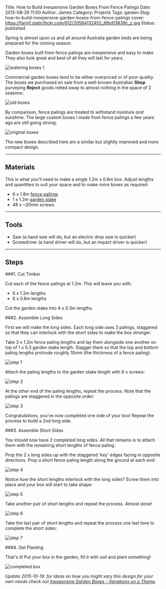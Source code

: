 Title: How to Build Inexpensive Garden Boxes From Fence Palings 
Date: 2015-08-29 11:00
Author: James 
Category: Projects
Tags: garden
Slug: how-to-build-inexpensive-garden-boxes-from-fence-palings
cover: https://farm1.staticflickr.com/612/20584132452_8fbd13839c_z.jpg
Status: published

Spring is almost upon us and all around Australia garden beds are being prepared for the coming season.

Garden boxes built from fence palings are inexpensive and easy to make. They also look great and best of all they will last for years.

![watering boxes 1][watering boxes 1]

<!-- PELICAN_END_SUMMARY -->

Commercial garden boxes tend to be either overpriced or of poor quality. The boxes we purchased on sale from a well-known Australian **Shop** purveying **Reject** goods rotted away to almost nothing in the space of 2 seasons:

![old boxes][old boxes]

By comparison, fence palings are treated to withstand moisture *and* sunshine. The large custom boxes I made from fence palings a few years ago are still going strong:

![original boxes][original boxes]

The new boxes described here are a similar but slightly improved and more compact design.

<!--more-->
---

## Materials

This is what you'll need to make a single 1.2m x 0.6m box. Adjust lengths and quantities to suit your space and to make more boxes as required:

- 6 x 1.8m [fence palings][fence palings]
- 1 x 1.2m [garden stake][garden stakes]
- 48 x ~20mm screws

---

## Tools

- Saw (a hand saw will do, but an electric drop saw is quicker)
- Screwdriver (a hand driver will do, but an impact driver is quicker)

---

## Steps

###1. Cut Timber

Cut each of the fence palings at 1.2m. This will leave you with:

- 6 x 1.2m lengths
- 6 x 0.6m lengths

Cut the garden stake into 4 x 0.3m lengths.

###2. Assemble Long Sides

First we will make the long sides. Each long side uses 3 palings, staggered so that they can interlock with the short sides to make the box stronger.

Take 3 x 1.2m fence paling lengths and lay them alongside one another on top of 1 x 0.3 garden stake length. Stagger them so that the top and bottom paling lengths protrude roughly 10mm (the thickness of a fence paling):

![step 1][step 1]

Attach the paling lengths to the garden stake length with 6 x screws:

![step 2][step 2]

At the other end of the paling lengths, repeat the process. Note that the palings are staggered in the opposite order:

![step 3][step 3]

Congratulations, you've now completed one side of your box! Repeat the process to build a 2nd long side.

###3. Assemble Short Sides

You should now have 2 completed long sides. All that remains is to attach them with the remaining short lengths of fence paling.

Prop the 2 x long sides up with the staggered 'key' edges facing in opposite directions. Prop a short fence paling length along the ground at each end:

![step 4][step 4]

Notice how the short lengths interlock with the long sides? Screw them into place and your box will start to take shape:

![step 5][step 5]

Take another pair of short lengths and repeat the process. Almost done!

![step 6][step 6]

Take the last pair of short lengths and repeat the process one last time to complete the short sides:

![step 7][step 7]

###4. Get Planting

That's it! Put your box in the garden, fill it with soil and plant something!

![completed box][completed box]

_Update 2015-10-19: for ideas on how you might vary this design for your own needs check out [Inexpensive Garden Boxes - Variations on a Theme][variations]._

[watering boxes 1]:https://farm1.staticflickr.com/612/20584132452_8fbd13839c_z.jpg
[old boxes]:https://farm1.staticflickr.com/664/20593199705_70d074fe06_z.jpg
[original boxes]:https://farm8.staticflickr.com/7197/6902004819_3881b71167_z.jpg
[fence palings]:http://www.bunnings.com.au/100-x-12mm-1-8m-wet-treated-pine-fence-paling_p0051238
[garden stakes]:http://www.bunnings.com.au/growies-25-x-25mm-1200mm-hardwood-garden-stake-6-pack_p3045796
[step 1]:https://farm1.staticflickr.com/627/20405235960_bee4ebf39b_z.jpg
[step 2]:https://farm1.staticflickr.com/759/20406485519_f0e3d69a29_z.jpg
[step 3]:https://farm1.staticflickr.com/749/20584188372_7b580f9641_z.jpg
[step 4]:https://farm6.staticflickr.com/5808/20405220670_94fab1706b_z.jpg
[step 5]:https://farm6.staticflickr.com/5725/19972282903_21cff684c8_z.jpg
[step 6]:https://farm6.staticflickr.com/5694/20599750641_62e827e748_z.jpg
[step 7]:https://farm6.staticflickr.com/5830/20406448919_60ffc11320_z.jpg
[completed box]:https://farm6.staticflickr.com/5636/20593144685_e6ce523145_z.jpg
[variations]:/inexpensive-garden-boxes-variations-on-a-theme
